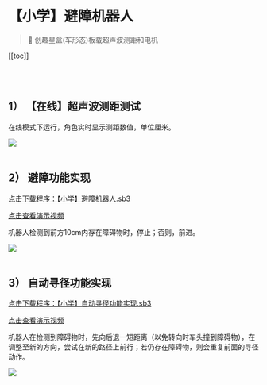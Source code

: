 # 【小学】避障机器人

> 🧰  创趣星盒(车形态)板载超声波测距和电机

[[toc]]

<br>
<br>

<!-- <img src="/images/docimg/微信图片_20250220113450.jpg" width="60%"> -->

## 1） 【在线】超声波测距测试

在线模式下运行，角色实时显示测距数值，单位厘米。

<img src="/images/docimg/【小学】【在线】超声波测距测试.png">

<br>
<br>

## 2） 避障功能实现

<a href="/tutorial/hellocardoc/sb3/【小学】避障机器人.sb3">点击下载程序：【小学】避障机器人.sb3</a>

<a href="https://www.cfunworld.com" target="_blank">点击查看演示视频</a>

机器人检测到前方10cm内存在障碍物时，停止；否则，前进。

<img src="/images/docimg/【小学】避障机器人.png">

<br>
<br>

## 3） 自动寻径功能实现

<a href="/tutorial/hellocardoc/sb3/【小学】自动寻径功能实现.sb3">点击下载程序：【小学】自动寻径功能实现.sb3</a>

<a href="https://www.cfunworld.com" target="_blank">点击查看演示视频</a>

机器人在检测到障碍物时，先向后退一短距离（以免转向时车头撞到障碍物），在调整至新的方向，尝试在新的路径上前行；若仍存在障碍物，则会重复前面的寻径动作。

<img src="/images/docimg/【小学】自动寻径功能实现.png">

<br>
<br>
